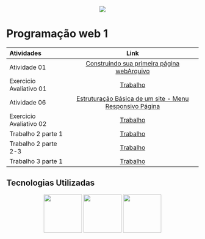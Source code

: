 <p align="center">
  <img src="https://seeklogo.com/images/F/FURB-logo-051554756A-seeklogo.com.png">
</p>  

# Programação web 1

| Atividades       | Link     |
| :------------- | :----------: |
|  Atividade 01 | [Construindo sua primeira página webArquivo](Atividades/Atividade01-ConstruindoSuaPrimeiraPáginaWeb) |
|  Exercicio Avaliativo 01 | [Trabalho](Atividades/Exercicio-Avaliativo-01)|
|  Atividade 06 | [Estruturação Básica de um site - Menu Responsivo Página](Atividades/Atividade06-HTMLeCSS-estruturaBásicaDeUmSite-menuResponsivoPágina) |
|  Exercicio Avaliativo 02 | [Trabalho](Atividades/Exercicio-Avaliativo-02)||
| Trabalho 2 parte 1| [Trabalho](https://github.com/Luis-kuhn/Trinus/blob/master/img/site.pdf)|
|Trabalho 2 parte 2-3|[Trabalho](https://github.com/Luis-kuhn/Trinus)|
| Trabalho 3 parte 1| [Trabalho](https://github.com/Luis-kuhn/crud) |

## Tecnologias Utilizadas

<p align="center">
  <img height="100px" widht="100px" src="https://upload.wikimedia.org/wikipedia/commons/thumb/6/61/HTML5_logo_and_wordmark.svg/1200px-HTML5_logo_and_wordmark.svg.png">
  <img height="100px" widht="100px" src="https://andremenegassi.com.br/wordpress/wp-content/uploads/2013/04/css31.png">
  <img height="100px" widht="100px" src="https://seeklogo.com/images/J/javascript-logo-E967E87D74-seeklogo.com.png">
</p>

